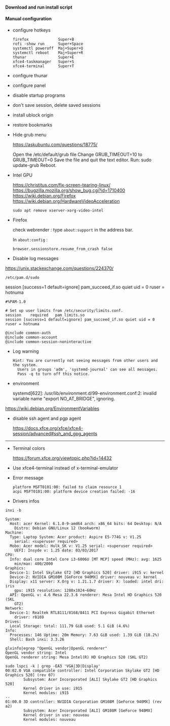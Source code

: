 
#### Download and run install script

#### Manual configuration

- configure hotkeys

    ```
    firefox             Super+B
    rofi -show run      Super+Space
    systemctl poweroff  Maj+Super+Q
    systemctl reboot    Maj+Super+R
    thunar              Super+E
    xfce4-taskmanager   Super+S
    xfce4-terminal      Super+T 
    ```

- configure thunar
- configure panel
- disable startup programs
- don't save session, delete saved sessions
- install ublock origin
- restore bookmarks

- Hide grub menu

    https://askubuntu.com/questions/18775/

    Open the /etc/default/grub file
    Change GRUB_TIMEOUT=10 to GRUB_TIMEOUT=0
    Save the file and quit the text editor.
    Run: sudo update-grub
    Reboot.

- Intel GPU
    
    https://christitus.com/fix-screen-tearing-linux/  
    https://bugzilla.mozilla.org/show_bug.cgi?id=1710400  
    https://wiki.debian.org/Firefox  
    https://wiki.debian.org/HardwareVideoAcceleration  
    
    `sudo apt remove xserver-xorg-video-intel`

- Firefox
    
    check webrender : type `about:support` in the address bar.

    In `about:config` :

    ```
    browser.sessionstore.resume_from_crash false
    ```

- Disable log messages

https://unix.stackexchange.com/questions/224370/  

`/etc/pam.d/sudo`

session [success=1 default=ignore] pam_succeed_if.so quiet uid = 0 ruser = hotnuma

```
#%PAM-1.0

# Set up user limits from /etc/security/limits.conf.
session    required   pam_limits.so
session [success=1 default=ignore] pam_succeed_if.so quiet uid = 0 ruser = hotnuma

@include common-auth
@include common-account
@include common-session-noninteractive
```

- Log warning
    
    ```
    Hint: You are currently not seeing messages from other users and the system.
      Users in groups 'adm', 'systemd-journal' can see all messages.
      Pass -q to turn off this notice.
    ```

- environment

    systemd[622]: /usr/lib/environment.d/99-environment.conf:2: invalid variable name "export NO_AT_BRIDGE", ignoring.

https://wiki.debian.org/EnvironmentVariables



- disable ssh agent and pgp agent
    
    https://docs.xfce.org/xfce/xfce4-session/advanced#ssh_and_gpg_agents  







-------------------------------------------------------------------------------

- Terminal colors
    
    https://forum.xfce.org/viewtopic.php?id=14432  

- Use xfce4-terminal instead of x-terminal-emulator

- Error message

    ```
    platform MSFT0101:00: failed to claim resource 1
    acpi MSFT0101:00: platform device creation failed: -16
    ```

- Drivers infos

`inxi -b`

```
System:
  Host: acer Kernel: 6.1.0-9-amd64 arch: x86_64 bits: 64 Desktop: N/A
    Distro: Debian GNU/Linux 12 (bookworm)
Machine:
  Type: Laptop System: Acer product: Aspire E5-774G v: V1.25
    serial: <superuser required>
  Mobo: Acer model: Hulk_SK v: V1.25 serial: <superuser required>
    UEFI: Insyde v: 1.25 date: 03/03/2017
CPU:
  Info: dual core Intel Core i3-6006U [MT MCP] speed (MHz): avg: 1625
    min/max: 400/2000
Graphics:
  Device-1: Intel Skylake GT2 [HD Graphics 520] driver: i915 v: kernel
  Device-2: NVIDIA GM108M [GeForce 940MX] driver: nouveau v: kernel
  Display: x11 server: X.Org v: 1.21.1.7 driver: X: loaded: intel dri: iris
    gpu: i915 resolution: 1280x1024~60Hz
  API: OpenGL v: 4.6 Mesa 22.3.6 renderer: Mesa Intel HD Graphics 520 (SKL
    GT2)
Network:
  Device-1: Realtek RTL8111/8168/8411 PCI Express Gigabit Ethernet
    driver: r8169
Drives:
  Local Storage: total: 111.79 GiB used: 5.1 GiB (4.6%)
Info:
  Processes: 146 Uptime: 20m Memory: 7.63 GiB used: 1.39 GiB (18.2%)
  Shell: Bash inxi: 3.3.26
```

```
glxinfo|egrep "OpenGL vendor|OpenGL renderer"
OpenGL vendor string: Intel
OpenGL renderer string: Mesa Intel(R) HD Graphics 520 (SKL GT2)
```

```
sudo lspci -k | grep -EA3 'VGA|3D|Display'
00:02.0 VGA compatible controller: Intel Corporation Skylake GT2 [HD Graphics 520] (rev 07)
        Subsystem: Acer Incorporated [ALI] Skylake GT2 [HD Graphics 520]
        Kernel driver in use: i915
        Kernel modules: i915
--
01:00.0 3D controller: NVIDIA Corporation GM108M [GeForce 940MX] (rev a2)
        Subsystem: Acer Incorporated [ALI] GM108M [GeForce 940MX]
        Kernel driver in use: nouveau
        Kernel modules: nouveau
```


